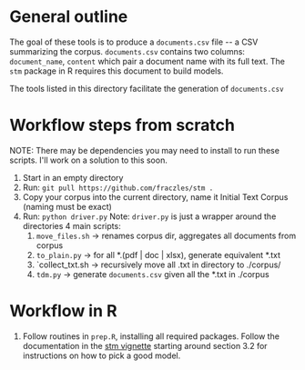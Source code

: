 # General outline
The goal of these tools is to produce a `documents.csv` file -- a CSV summarizing the corpus. `documents.csv` contains two columns: `document_name`, `content` which pair a document name with its full text. The `stm` package in R requires this document to build models.

The tools listed in this directory facilitate the generation of `documents.csv`

# Workflow steps from scratch
NOTE: There may be dependencies you may need to install to run these scripts. I'll work on a solution to this soon.
1. Start in an empty directory
2. Run: `git pull https://github.com/fraczles/stm .`
3. Copy your corpus into the current directory, name it Initial Text Corpus (naming must be exact)
4. Run: `python driver.py`
   Note: `driver.py` is just a wrapper around the directories 4 main scripts: 
    1. `move_files.sh`
      -> renames corpus dir, aggregates all documents from corpus
    2. `to_plain.py`
      -> for all *.(pdf | doc | xlsx), generate equivalent *.txt
    3. `collect_txt.sh
      -> recursively move all .txt in directory to ./corpus/ 
    4. `tdm.py`
      -> generate `documents.csv` given all the *.txt in ./corpus

# Workflow in R
  1. Follow routines in `prep.R`, installing all required packages. Follow the documentation in the [stm vignette](https://cran.r-project.org/web/packages/stm/vignettes/stmVignette.pdf) starting around section 3.2 for instructions on how to pick a good model.
